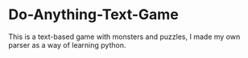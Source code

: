 # Do-Anything-Text-Game
This is a text-based game with monsters and puzzles, I made my own parser as a way of learning python.
